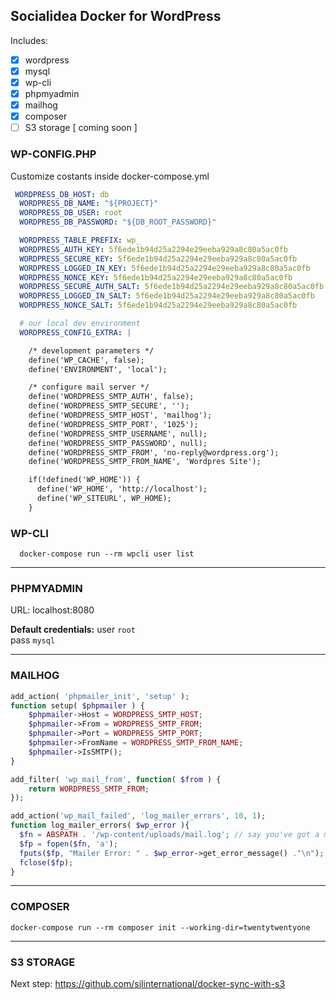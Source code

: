 ## Socialidea Docker for WordPress
Includes:
- [x] wordpress
- [x] mysql
- [x] wp-cli
- [x] phpmyadmin
- [x] mailhog
- [x] composer
- [ ] S3 storage [ coming soon ]
 
### WP-CONFIG.PHP
Customize costants inside docker-compose.yml

```yml
 WORDPRESS_DB_HOST: db
  WORDPRESS_DB_NAME: "${PROJECT}"
  WORDPRESS_DB_USER: root
  WORDPRESS_DB_PASSWORD: "${DB_ROOT_PASSWORD}"

  WORDPRESS_TABLE_PREFIX: wp_
  WORDPRESS_AUTH_KEY: 5f6ede1b94d25a2294e29eeba929a8c80a5ac0fb
  WORDPRESS_SECURE_KEY: 5f6ede1b94d25a2294e29eeba929a8c80a5ac0fb
  WORDPRESS_LOGGED_IN_KEY: 5f6ede1b94d25a2294e29eeba929a8c80a5ac0fb
  WORDPRESS_NONCE_KEY: 5f6ede1b94d25a2294e29eeba929a8c80a5ac0fb
  WORDPRESS_SECURE_AUTH_SALT: 5f6ede1b94d25a2294e29eeba929a8c80a5ac0fb
  WORDPRESS_LOGGED_IN_SALT: 5f6ede1b94d25a2294e29eeba929a8c80a5ac0fb
  WORDPRESS_NONCE_SALT: 5f6ede1b94d25a2294e29eeba929a8c80a5ac0fb

  # our local dev environment
  WORDPRESS_CONFIG_EXTRA: |

    /* development parameters */
    define('WP_CACHE', false);
    define('ENVIRONMENT', 'local');

    /* configure mail server */
    define('WORDPRESS_SMTP_AUTH', false);
    define('WORDPRESS_SMTP_SECURE', '');
    define('WORDPRESS_SMTP_HOST', 'mailhog');
    define('WORDPRESS_SMTP_PORT', '1025');
    define('WORDPRESS_SMTP_USERNAME', null);
    define('WORDPRESS_SMTP_PASSWORD', null);
    define('WORDPRESS_SMTP_FROM', 'no-reply@wordpress.org');
    define('WORDPRESS_SMTP_FROM_NAME', 'Wordpres Site');

    if(!defined('WP_HOME')) {
      define('WP_HOME', 'http://localhost');
      define('WP_SITEURL', WP_HOME);
    }
```

### WP-CLI
```shell
  docker-compose run --rm wpcli user list
```
---
### PHPMYADMIN
URL: localhost:8080

**Default credentials:**
user `root`\
pass `mysql`

---
### MAILHOG
```php
add_action( 'phpmailer_init', 'setup' );
function setup( $phpmailer ) {
	$phpmailer->Host = WORDPRESS_SMTP_HOST;
	$phpmailer->From = WORDPRESS_SMTP_FROM;
	$phpmailer->Port = WORDPRESS_SMTP_PORT;
	$phpmailer->FromName = WORDPRESS_SMTP_FROM_NAME;
	$phpmailer->IsSMTP();
}

add_filter( 'wp_mail_from', function( $from ) {
  	return WORDPRESS_SMTP_FROM;
});

add_action('wp_mail_failed', 'log_mailer_errors', 10, 1);
function log_mailer_errors( $wp_error ){
  $fn = ABSPATH . '/wp-content/uploads/mail.log'; // say you've got a mail.log file in your server root
  $fp = fopen($fn, 'a');
  fputs($fp, "Mailer Error: " . $wp_error->get_error_message() ."\n");
  fclose($fp);
}
```
---
### COMPOSER
```shell
docker-compose run --rm composer init --working-dir=twentytwentyone
```
---
### S3 STORAGE
Next step: https://github.com/silinternational/docker-sync-with-s3
